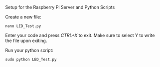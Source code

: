 Setup for the Raspberry Pi Server and Python Scripts

Create a new file:

`nano LED_Test.py`

Enter your code and press *CTRL+X* to exit. Make sure to select Y to write the file upon exiting.

Run your python script:

`sudo python LED_Test.py`
